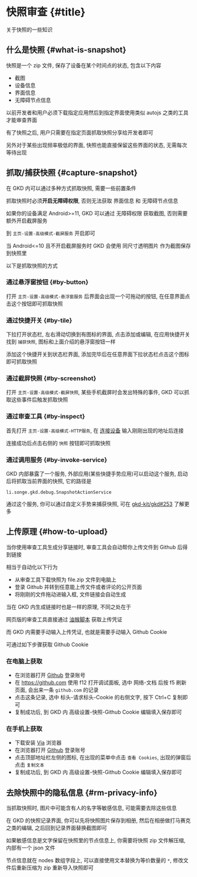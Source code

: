 # 快照审查 {#title}

关于快照的一些知识

## 什么是快照 {#what-is-snapshot}

快照是一个 zip 文件, 保存了设备在某个时间点的状态, 包含以下内容

- 截图
- 设备信息
- 界面信息
- 无障碍节点信息

以前开发者和用户必须下载指定应用然后到指定界面使用类似 autojs 之类的工具才能审查界面

有了快照之后, 用户只需要在指定页面抓取快照分享给开发者即可

另外对于某些出现频率极低的界面, 快照也能直接保留这些界面的状态, 无需每次等待出现

## 抓取/捕获快照 {#capture-snapshot}

在 GKD 内可以通过多种方式抓取快照, 需要一些前置条件

抓取快照时必须**开启无障碍权限**, 否则无法获取 界面信息 和 无障碍节点信息

如果你的设备满足 Android>=11, GKD 可以通过 无障碍权限 获取截图, 否则需要额外开启截屏服务

到 `主页-设置-高级模式-截屏服务` 开启即可

当 Android<=10 且不开启截屏服务时 GKD 会使用 同尺寸透明图片 作为截图保存到快照里

以下是抓取快照的方式

### 通过悬浮窗按钮 {#by-button}

打开 `主页-设置-高级模式-悬浮窗服务` 后界面会出现一个可拖动的按钮, 在任意界面点击这个按钮即可抓取快照

### 通过快捷开关 {#by-tile}

下拉打开状态栏, 左右滑动切换到有图标的界面, 点击添加或编辑, 在应用快捷开关找到 `捕获快照`, 图标和上面介绍的悬浮窗按钮一样

添加这个快捷开关到状态栏界面, 添加完毕后在任意界面下拉状态栏点击这个图标即可抓取快照

### 通过截屏快照 {#by-screenshot}

打开 `主页-设置-高级模式-截屏快照`, 某些手机截屏时会发出特殊的事件, GKD 可以抓取这些事件后触发抓取快照

### 通过审查工具 {#by-inspect}

首先打开 `主页-设置-高级模式-HTTP服务`, 在 [连接设备](https://i.gkd.li/device) 输入刚刚出现的地址后连接

连接成功后点击右侧的 `快照` 按钮即可抓取快照

### 通过调用服务 {#by-invoke-service}

GKD 内部暴露了一个服务, 外部应用(某些快捷手势应用)可以启动这个服务, 启动后将抓取当前界面的快照, 它的路径是

```text
li.songe.gkd.debug.SnapshotActionService
```

通过这个服务, 你可以通过自定义手势来捕获快照, 可在 [gkd-kit/gkd#253](https://github.com/gkd-kit/gkd/issues/253) 了解更多

## 上传原理 {#how-to-upload}

当你使用审查工具生成分享链接时, 审查工具会自动帮你上传文件到 Github 后得到链接

相当于自动化以下行为

- 从审查工具下载快照为 file.zip 文件到电脑上
- 登录 Github 并转到任意能上传文件或者评论的公开页面
- 将刚刚的文件拖动进输入框, 文件链接会自动生成

当在 GKD 内生成链接时也是一样的原理, 不同之处在于

网页版的审查工具直接通过 [油猴脚本](https://github.com/gkd-kit/network-extension) 获取上传凭证

而 GKD 内需要手动输入上传凭证, 也就是需要手动输入 Github Cookie

可通过如下步骤获取 Github Cookie

### 在电脑上获取

- 在浏览器打开 [Github](https://github.com) 登录账号
- 在 <https://github.com> 使用 f12 打开调试面板, 选中 网络-文档 后按 f5 刷新页面, 会出来一条 `github.com` 的记录
- 点击这条记录, 选中 标头-请求标头-Cookie 的右侧文字, 按下 Ctrl+C 复制即可
  <GImg src="0034.png" />
- 复制成功后, 到 GKD 内 高级设置-快照-Github Cookie 编辑填入保存即可

### 在手机上获取

- 下载安装 [Via](https://viayoo.com) 浏览器
- 在浏览器打开 [Github](https://github.com) 登录账号
- 点击顶部地址栏左侧的图标, 在出现的菜单中点击 `查看 Cookies`, 出现的弹窗后点击 `复制文本`
  <NImageGroup><GImg src="0035.png" class="w-[45%]" /> <GImg src="0036.png" class="w-[45%]" /></NImageGroup>
- 复制成功后, 到 GKD 内 高级设置-快照-Github Cookie 编辑填入保存即可

## 去除快照中的隐私信息 {#rm-privacy-info}

当抓取快照时, 图片中可能含有人的名字等敏感信息, 可能需要去除这些信息

在 GKD 的快照记录界面, 你可以先将快照图片保存到相册, 然后在相册做打马赛克之类的编辑, 之后回到记录界面替换截图即可

如果敏感信息是文字保留在快照里的节点信息上, 你需要将快照 zip 文件解压缩, 内部有一个 json 文件

节点信息就在 nodes 数组字段上, 可以直接使用文本替换为等价数量的 `*`, 修改文件后重新压缩为 zip 重新导入快照即可
